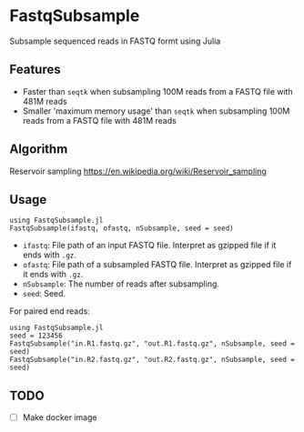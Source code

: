 # FastqSubsample
Subsample sequenced reads in FASTQ formt using Julia

## Features
* Faster than `seqtk` when subsampling 100M reads from a FASTQ file with 481M reads
* Smaller 'maximum memory usage' than `seqtk` when subsampling 100M reads from a FASTQ file with 481M reads


## Algorithm
Reservoir sampling
https://en.wikipedia.org/wiki/Reservoir_sampling


## Usage
```
using FastqSubsample.jl
FastqSubsample(ifastq, ofastq, nSubsample, seed = seed)
```

- `ifastq`: File path of an input FASTQ file. Interpret as gzipped file if it ends with `.gz`.
- `ofastq`: File path of a subsampled FASTQ file. Interpret as gzipped file if it ends with `.gz`.
- `nSubsample`: The number of reads after subsampling.
- `seed`: Seed.

For paired end reads:

```
using FastqSubsample.jl
seed = 123456
FastqSubsample("in.R1.fastq.gz", "out.R1.fastq.gz", nSubsample, seed = seed)
FastqSubsample("in.R2.fastq.gz", "out.R2.fastq.gz", nSubsample, seed = seed)
```

## TODO
- [ ] Make docker image
